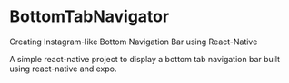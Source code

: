# BottomTabNavigator
Creating Instagram-like Bottom Navigation Bar using React-Native

A simple react-native project to display a bottom tab navigation bar built using react-native and expo.

